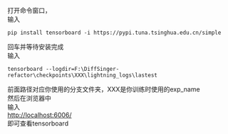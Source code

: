 打开命令窗口，<br />输入
```
pip install tensorboard -i https://pypi.tuna.tsinghua.edu.cn/simple
```
回车并等待安装完成<br />输入
```
tensorboard --logdir=F:\DiffSinger-refactor\checkpoints\XXX\lightning_logs\lastest
```
前面路径对应你使用的分支文件夹，XXX是你训练时使用的exp_name<br />然后在浏览器中<br />输入<br />[http://localhost:6006/](http://localhost:6006/)<br />即可查看tensorboard

